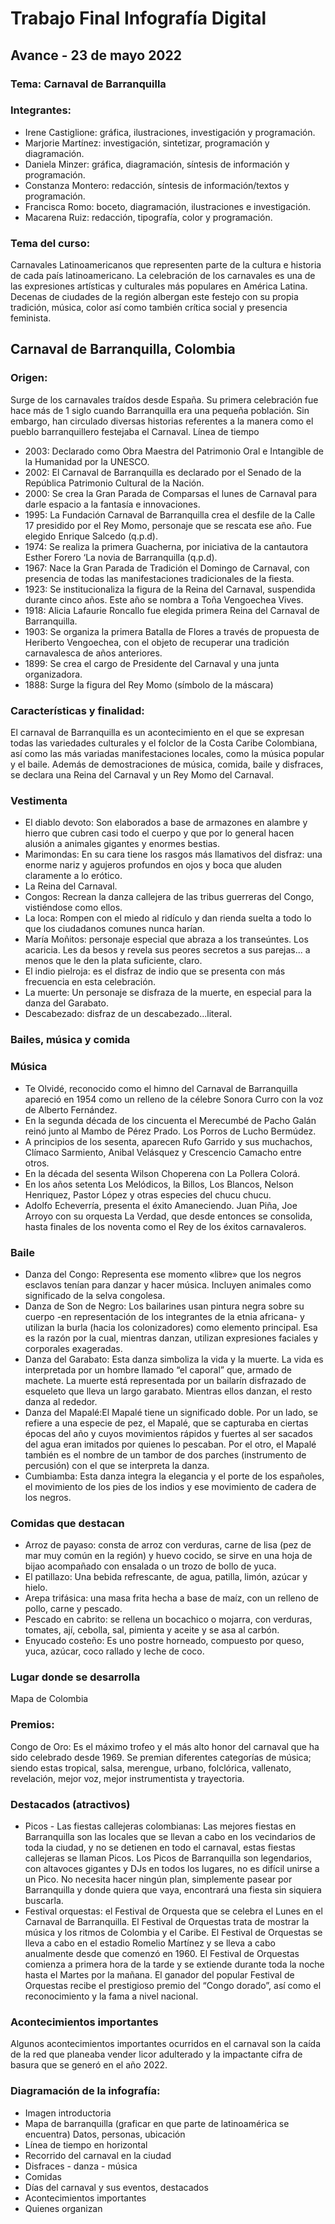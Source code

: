 
# Trabajo Final Infografía Digital
## Avance - 23 de mayo 2022

### Tema: Carnaval de Barranquilla

### Integrantes:
- Irene Castiglione: gráfica, ilustraciones, investigación y programación.
- Marjorie Martínez: investigación, sintetizar, programación y diagramación.
- Daniela Minzer: gráfica, diagramación, síntesis de información y programación.
- Constanza Montero: redacción, síntesis de información/textos y programación.
- Francisca Romo: boceto, diagramación, ilustraciones e investigación.
- Macarena Ruiz: redacción, tipografía, color y programación.

### Tema del curso: 
Carnavales Latinoamericanos que representen parte de la cultura e historia de cada país latinoamericano. 
La celebración de los carnavales es una de las expresiones artísticas y culturales más populares en América Latina. Decenas de ciudades de la región  albergan este festejo con su propia tradición, música, color así como también crítica social y presencia feminista.

## Carnaval de Barranquilla, Colombia

### Origen:
Surge de los carnavales traídos desde España. Su primera celebración fue hace más de 1 siglo cuando Barranquilla era una pequeña población. Sin embargo, han circulado diversas historias referentes a la manera como el pueblo barranquillero festejaba el Carnaval.
Línea de tiempo
- 2003: Declarado como Obra Maestra del Patrimonio Oral e Intangible de la Humanidad por la UNESCO.
- 2002: El Carnaval de Barranquilla es declarado por el Senado de la República Patrimonio Cultural de la Nación.
- 2000: Se crea la Gran Parada de Comparsas el lunes de Carnaval para darle espacio a la fantasía e innovaciones.
- 1995: La Fundación Carnaval de Barranquilla crea el desfile de la Calle 17 presidido por el Rey Momo, personaje que se rescata ese año. Fue elegido Enrique Salcedo (q.p.d).
- 1974: Se realiza la primera Guacherna, por iniciativa de la cantautora Esther Forero ‘La novia de Barranquilla (q.p.d).
- 1967: Nace la Gran Parada de Tradición el Domingo de Carnaval, con presencia de todas las manifestaciones tradicionales de la fiesta.
- 1923: Se institucionaliza la figura de la Reina del Carnaval, suspendida durante cinco años. Este año se nombra a Toña Vengoechea Vives.
- 1918: Alicia Lafaurie Roncallo fue elegida primera Reina del Carnaval de Barranquilla.
- 1903: Se organiza la primera Batalla de Flores a través de propuesta de Heriberto Vengoechea, con el objeto de recuperar una tradición carnavalesca de años anteriores.
- 1899: Se crea el cargo de Presidente del Carnaval y una junta organizadora.
- 1888: Surge la figura del Rey Momo (símbolo de la máscara)

### Características y finalidad: 
El carnaval de Barranquilla es un acontecimiento en el que se expresan todas las variedades culturales y el folclor de la Costa Caribe Colombiana, así como las más variadas manifestaciones locales, como la música popular y el baile. Además de demostraciones de música, comida, baile y disfraces, se declara una Reina del Carnaval y un Rey Momo del Carnaval.

### Vestimenta
- El diablo devoto: Son elaborados a base de armazones en alambre y hierro que cubren casi todo el cuerpo y que por lo general hacen alusión a animales gigantes y enormes bestias.
- Marimondas: En su cara tiene los rasgos más llamativos del disfraz: una enorme nariz y agujeros profundos en ojos y boca que aluden claramente a lo erótico.
- La Reina del Carnaval.
- Congos: Recrean la danza callejera de las tribus guerreras del Congo, vistiéndose como ellos.
- La loca: Rompen con el miedo al ridículo y dan rienda suelta a todo lo que los ciudadanos comunes nunca harían.
- María Moñitos: personaje especial que abraza a los transeúntes. Los acaricia. Les da besos y revela sus peores secretos a sus parejas... a menos que le den la plata suficiente, claro.
- El indio pielroja: es el disfraz de indio que se presenta con más frecuencia en esta celebración.
- La muerte: Un personaje se disfraza de la muerte, en especial para la danza del Garabato.
- Descabezado: disfraz de un descabezado...literal.


### Bailes, música y comida

### Música 
- Te Olvidé, reconocido como el himno del Carnaval de Barranquilla apareció en 1954 como un relleno de la célebre Sonora Curro con la voz de Alberto Fernández. 
- En la segunda década de los cincuenta el Merecumbé de Pacho Galán reinó junto al Mambo de Pérez Prado. Los Porros de Lucho Bermúdez. 
- A principios de los sesenta, aparecen Rufo Garrido y sus muchachos, Clímaco Sarmiento, Anibal Velásquez y Crescencio Camacho entre otros.
- En la década del sesenta Wilson Choperena con La Pollera Colorá.
- En los años setenta Los Melódicos, la Billos, Los Blancos, Nelson Henriquez, Pastor López y otras especies del chucu chucu.
- Adolfo Echeverría, presenta el éxito Amaneciendo. Juan Piña, Joe Arroyo con su orquesta La Verdad, que desde entonces se consolida, hasta finales de los noventa como el Rey de los éxitos carnavaleros.

### Baile 
- Danza del Congo: Representa ese momento «libre» que los negros esclavos tenían para danzar y hacer música. Incluyen animales como significado de la selva congolesa.
- Danza de Son de Negro: Los bailarines usan pintura negra sobre su cuerpo -en representación de los integrantes de la etnia africana- y utilizan la burla (hacia los colonizadores) como elemento principal. Esa es la razón por la cual, mientras danzan, utilizan expresiones faciales y corporales exageradas.
- Danza del Garabato: Esta danza simboliza la vida y la muerte. La vida es interpretada por un hombre llamado “el caporal” que, armado de machete. La muerte está representada por un bailarín disfrazado de esqueleto que lleva un largo garabato. Mientras ellos danzan, el resto danza al rededor. 
- Danza del Mapalé:El Mapalé tiene un significado doble. Por un lado, se refiere a una especie de pez, el Mapalé, que se capturaba en ciertas épocas del año y cuyos movimientos rápidos y fuertes al ser sacados del agua eran imitados por quienes lo pescaban. Por el otro, el Mapalé también es el nombre de un tambor de dos parches (instrumento de percusión) con el que se interpreta la danza.
- Cumbiamba: Esta danza integra la elegancia y el porte de los españoles, el movimiento de los pies de los indios y ese movimiento de cadera de los negros.

### Comidas que destacan
- Arroz de payaso: consta de arroz con verduras, carne de lisa (pez de mar muy común en la región) y huevo cocido, se sirve en una hoja de bijao acompañado con ensalada o un trozo de bollo de yuca.
- El patillazo: Una bebida refrescante, de agua, patilla, limón, azúcar y hielo. 
- Arepa trifásica: una masa frita hecha a base de maíz, con un relleno de pollo, carne y pescado.
- Pescado en cabrito: se rellena un bocachico o mojarra, con verduras, tomates, ají, cebolla, sal, pimienta y aceite y se asa al carbón. 
- Enyucado costeño: Es uno postre horneado, compuesto por queso, yuca, azúcar, coco rallado y leche de coco.

### Lugar donde se desarrolla 
Mapa de Colombia

### Premios: 
Congo de Oro: Es el máximo trofeo y el más alto honor del carnaval que ha sido celebrado desde 1969. Se premian diferentes categorías de música; siendo estas tropical, salsa, merengue, urbano, folclórica, vallenato, revelación, mejor voz, mejor instrumentista y trayectoria.

### Destacados (atractivos)
- Picos - Las fiestas callejeras colombianas: Las mejores fiestas en Barranquilla son las locales que se llevan a cabo en los vecindarios de toda la ciudad, y no se detienen en todo el carnaval, estas fiestas callejeras se llaman Picos. Los Picos de Barranquilla son legendarios, con altavoces gigantes y DJs en todos los lugares, no es difícil unirse a un Pico. No necesita hacer ningún plan, simplemente pasear por Barranquilla y donde quiera que vaya, encontrará una fiesta sin siquiera buscarla.
- Festival orquestas: el Festival de Orquesta que se celebra el Lunes en el Carnaval de Barranquilla. El Festival de Orquestas trata de mostrar la música y los ritmos de Colombia y el Caribe. El Festival de Orquestas se lleva a cabo en el estadio Romelio Martínez y se lleva a cabo anualmente desde que comenzó en 1960. El Festival de Orquestas comienza a primera hora de la tarde y se extiende durante toda la noche hasta el Martes por la mañana. El ganador del popular Festival de Orquestas recibe el prestigioso premio del “Congo dorado”, así como el reconocimiento y la fama a nivel nacional.

### Acontecimientos importantes 
Algunos acontecimientos importantes ocurridos en el carnaval son la caída de la red que planeaba vender licor adulterado y la impactante cifra de basura que se generó en el año 2022.

### Diagramación de la infografía:

- Imagen introductoria
- Mapa de barranquilla (graficar en que parte de latinoamérica se encuentra) Datos, personas, ubicación
- Línea de tiempo en horizontal
- Recorrido del carnaval en la ciudad
- Disfraces - danza - música
- Comidas 
- Días del carnaval y sus eventos, destacados
- Acontecimientos importantes
- Quienes organizan



